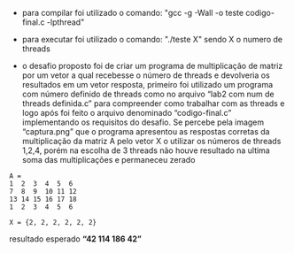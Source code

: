 - para compilar foi utilizado o comando: "gcc -g -Wall -o teste codigo-final.c -lpthread"

- para executar foi utilizado o comando: "./teste  X" sendo X o numero de threads


- o desafio proposto foi de criar um programa de multiplicação de matriz por um vetor a qual recebesse o número de threads e devolveria os resultados em um vetor resposta, primeiro foi utilizado um programa com número definido de threads como no arquivo “lab2 com num de threads definida.c” para compreender como trabalhar com as threads e logo após foi feito o arquivo denominado “codigo-final.c” implementando os requisitos do desafio.
Se percebe pela imagem “captura.png” que o programa apresentou as respostas corretas da multiplicação da matriz A pelo vetor X o utilizar os números de threads 1,2,4, porém na escolha de 3 threads não houve resultado na ultima soma das multiplicações e permaneceu zerado


```
A = 
1  2  3  4  5  6
7  8  9  10 11 12
13 14 15 16 17 18
1  2  3  4  5  6
```
```
X = {2, 2, 2, 2, 2, 2}
```

resultado esperado **“42 114 186 42”**
